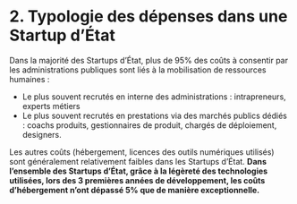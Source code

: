 # 2. Typologie des dépenses dans une Startup d’État

Dans la majorité des Startups d’État, plus de 95% des coûts à consentir par les administrations publiques sont liés à la mobilisation de ressources humaines :

* Le plus souvent recrutés en interne des administrations : intrapreneurs, experts métiers
* Le plus souvent recrutés en prestations via des marchés publics dédiés : coachs produits, gestionnaires de produit, chargés de déploiement, designers.

Les autres coûts (hébergement, licences des outils numériques utilisés) sont généralement relativement faibles dans les Startups d’État. **Dans l’ensemble des Startups d’État, grâce à la légèreté des technologies utilisées, lors des 3 premières années de développement, les coûts d’hébergement n’ont dépassé 5% que de manière exceptionnelle.**&#x20;
